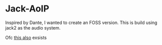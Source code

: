 # Jack-AoIP
Inspired by Dante, I wanted to create an FOSS version. This is build using jack2 as the audio system.

Ofc [this also](https://github.com/jackaudio/jack2/blob/develop/README_NETJACK2) exsists
